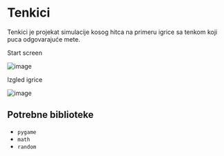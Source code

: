 # Tenkici

Tenkici je projekat simulacije kosog hitca na primeru igrice sa tenkom koji puca odgovarajuće mete.


Start screen


![image](https://user-images.githubusercontent.com/69964858/234562068-ea404978-d158-44f8-a4f7-d7fc81e494fe.png)


Izgled igrice

![image](https://user-images.githubusercontent.com/69964858/234562259-dc4c96b3-84b9-4182-9107-05d103defcf5.png)


## Potrebne biblioteke
- `pygame`
- `math`
- `random`
